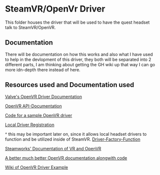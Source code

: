 # SteamVR/OpenVr Driver

This folder houses the driver that will be used to have the quest headset talk to SteamVR/OpenVR.

## Documentation

There will be documentation on how this works and also what I have used to help in the devlopment of this driver, they both will be separated into 2 different parts, I am thinking about getting the GH wiki up that way I can go more idn-depth there instead of here.

## Resources used and Documentation used

[Valve's OpenVR Driver Documentation](https://github.com/ValveSoftware/openvr/wiki/Driver-Documentation)

[OpenVR API-Documentation](https://github.com/ValveSoftware/openvr/wiki/API-Documentation)

[Code for a sample OpenVR driver](https://github.com/ValveSoftware/openvr/tree/master/samples/driver_sample)

[Local Driver Registration](https://github.com/ValveSoftware/openvr/wiki/Local-Driver-Registration)

^ this may be important later on, since it allows local headset drivers to function and be utilized inside of SteamVR.
[Driver-Factory-Function](https://github.com/ValveSoftware/openvr/wiki/Driver-Factory-Function)

[Steamworks' Documentation of VR and OpenVR](https://partner.steamgames.com/doc/features/steamvr)

[A better much better OpenVR documentation alongwith code](https://github.com/finallyfunctional/openvr-driver-example)

[Wiki of OpenVR Driver Example](https://github.com/finallyfunctional/openvr-driver-example/wiki)
